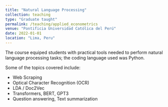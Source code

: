 ```yaml
---
title: "Natural Language Processing"
collection: teaching
type: "Graduate taught"
permalink: /teaching/applied_econometrics
venue: "Pontificia Universidad Católica del Perú"
date: 2022-01-01
location: "Lima, Peru"
---
```


The course equiped students with practical tools needed to perform natural language processing tasks; the coding language used was Python.

Some of the topics covered include:

- Web Scraping
- Optical Character Recognition (OCR)
- LDA / Doc2Vec
- Transformers, BERT, GPT3
- Question answering, Text summarization
